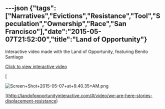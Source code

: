 ---json
{"tags":["Narratives","Evictions","Resistance","Tool","Speculation","Ownership","Race","San Francisco"],"date":"2015-05-07T21:52:00","title":"Land of Opportunity"}
---

Interactive video made with the Land of Opportunity, featuring Benito Santiago

[Click to view interactive video](http://landofopportunityinteractive.com/#/video/we-are-here-stories-displacement-resistance)

[

![Screen+Shot+2015-05-07+at+9.40.35+AM.png](https://images.squarespace-cdn.com/content/v1/52b7d7a6e4b0b3e376ac8ea2/1514069521612-DTYRHUTEPV554OANOETU/ke17ZwdGBToddI8pDm48kGEaID7RZmTeQcyYAGGgM-1Zw-zPPgdn4jUwVcJE1ZvWQUxwkmyExglNqGp0IvTJZUJFbgE-7XRK3dMEBRBhUpy8vm_0UwwKtdkhY2h7WfvJAwFlFlGaqVTlViWbkxB73m-O8SuBa1IXG9Yc0C-GDR0/Screen%2BShot%2B2015-05-07%2Bat%2B9.40.35%2BAM.png)

](http://landofopportunityinteractive.com/#/video/we-are-here-stories-displacement-resistance)